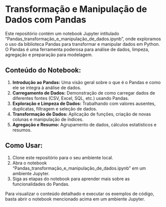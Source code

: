 # Transformação e Manipulação de Dados com Pandas

Este repositório contém um notebook Jupyter intitulado “Pandas_transformação_e_manipulação_de_dados.ipynb”, onde exploramos o uso da biblioteca Pandas para transformar e manipular dados em Python. O Pandas é uma ferramenta poderosa para análise de dados, limpeza, agregação e preparação para modelagem.

## Conteúdo do Notebook:
1. **Introdução ao Pandas:** Uma visão geral sobre o que é o Pandas e como ele se integra à análise de dados.
2. **Carregamento de Dados:** Demonstração de como carregar dados de diferentes fontes (CSV, Excel, SQL, etc.) usando Pandas.
3. **Exploração e Limpeza de Dados:** Trabalhando com valores ausentes, duplicatas, filtragem e seleção de dados.
4. **Transformação de Dados:** Aplicação de funções, criação de novas colunas e manipulação de índices.
5. **Agregação e Resumo:** Agrupamento de dados, cálculos estatísticos e resumos.

## Como Usar:
1. Clone este repositório para o seu ambiente local.
2. Abra o notebook “Pandas_transformação_e_manipulação_de_dados.ipynb” em um ambiente Jupyter.
3. Siga as etapas do notebook para aprender mais sobre as funcionalidades do Pandas.

Para visualizar o conteúdo detalhado e executar os exemplos de código, basta abrir o notebook mencionado acima em um ambiente Jupyter.
